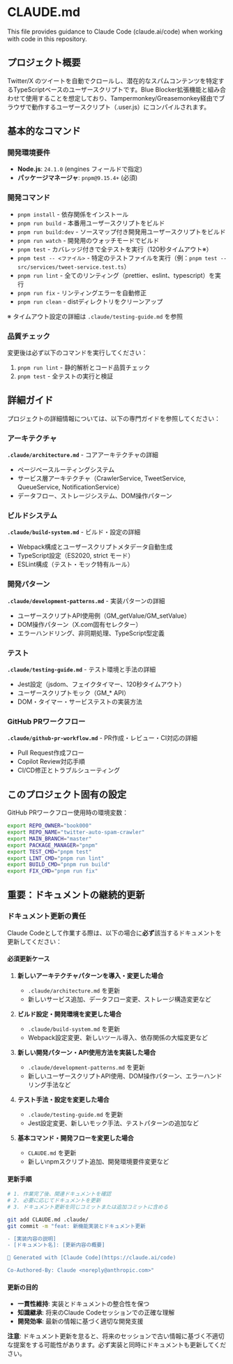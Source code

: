 # CLAUDE.md

This file provides guidance to Claude Code (claude.ai/code) when working with code in this repository.

## プロジェクト概要

Twitter/X のツイートを自動でクロールし、潜在的なスパムコンテンツを特定するTypeScriptベースのユーザースクリプトです。Blue Blocker拡張機能と組み合わせて使用することを想定しており、Tampermonkey/Greasemonkey経由でブラウザで動作するユーザースクリプト（.user.js）にコンパイルされます。

## 基本的なコマンド

### 開発環境要件

- **Node.js**: `24.1.0` (engines フィールドで指定)
- **パッケージマネージャ**: `pnpm@9.15.4+` (必須)

### 開発コマンド

- `pnpm install` - 依存関係をインストール
- `pnpm run build` - 本番用ユーザースクリプトをビルド
- `pnpm run build:dev` - ソースマップ付き開発用ユーザースクリプトをビルド
- `pnpm run watch` - 開発用のウォッチモードでビルド
- `pnpm test` - カバレッジ付きで全テストを実行（120秒タイムアウト※）
- `pnpm test -- <ファイル>` - 特定のテストファイルを実行（例：`pnpm test -- src/services/tweet-service.test.ts`）
- `pnpm run lint` - 全てのリンティング（prettier、eslint、typescript）を実行
- `pnpm run fix` - リンティングエラーを自動修正
- `pnpm run clean` - distディレクトリをクリーンアップ

※ タイムアウト設定の詳細は `.claude/testing-guide.md` を参照

### 品質チェック

変更後は必ず以下のコマンドを実行してください：

1. `pnpm run lint` - 静的解析とコード品質チェック
2. `pnpm test` - 全テストの実行と検証

## 詳細ガイド

プロジェクトの詳細情報については、以下の専門ガイドを参照してください：

### アーキテクチャ

**`.claude/architecture.md`** - コアアーキテクチャの詳細

- ページベースルーティングシステム
- サービス層アーキテクチャ（CrawlerService, TweetService, QueueService, NotificationService）
- データフロー、ストレージシステム、DOM操作パターン

### ビルドシステム

**`.claude/build-system.md`** - ビルド・設定の詳細  

- Webpack構成とユーザースクリプトメタデータ自動生成
- TypeScript設定（ES2020, strict モード）
- ESLint構成（テスト・モック特有ルール）

### 開発パターン

**`.claude/development-patterns.md`** - 実装パターンの詳細

- ユーザースクリプトAPI使用例（GM_getValue/GM_setValue）
- DOM操作パターン（X.com固有セレクター）
- エラーハンドリング、非同期処理、TypeScript型定義

### テスト

**`.claude/testing-guide.md`** - テスト環境と手法の詳細

- Jest設定（jsdom、フェイクタイマー、120秒タイムアウト）
- ユーザースクリプトモック（GM_* API）
- DOM・タイマー・サービステストの実装方法

### GitHub PRワークフロー  

**`.claude/github-pr-workflow.md`** - PR作成・レビュー・CI対応の詳細

- Pull Request作成フロー
- Copilot Review対応手順
- CI/CD修正とトラブルシューティング

## このプロジェクト固有の設定

GitHub PRワークフロー使用時の環境変数：

```bash
export REPO_OWNER="book000"
export REPO_NAME="twitter-auto-spam-crawler"
export MAIN_BRANCH="master"
export PACKAGE_MANAGER="pnpm"
export TEST_CMD="pnpm test"
export LINT_CMD="pnpm run lint"
export BUILD_CMD="pnpm run build"
export FIX_CMD="pnpm run fix"
```

## 重要：ドキュメントの継続的更新

### ドキュメント更新の責任

Claude Codeとして作業する際は、以下の場合に**必ず**該当するドキュメントを更新してください：

#### 必須更新ケース

1. **新しいアーキテクチャパターンを導入・変更した場合**
   - `.claude/architecture.md` を更新
   - 新しいサービス追加、データフロー変更、ストレージ構造変更など

2. **ビルド設定・開発環境を変更した場合**
   - `.claude/build-system.md` を更新
   - Webpack設定変更、新しいツール導入、依存関係の大幅変更など

3. **新しい開発パターン・API使用方法を実装した場合**
   - `.claude/development-patterns.md` を更新
   - 新しいユーザースクリプトAPI使用、DOM操作パターン、エラーハンドリング手法など

4. **テスト手法・設定を変更した場合**
   - `.claude/testing-guide.md` を更新
   - Jest設定変更、新しいモック手法、テストパターンの追加など

5. **基本コマンド・開発フローを変更した場合**
   - `CLAUDE.md` を更新
   - 新しいnpmスクリプト追加、開発環境要件変更など

#### 更新手順

```bash
# 1. 作業完了後、関連ドキュメントを確認
# 2. 必要に応じてドキュメントを更新
# 3. ドキュメント更新を同じコミットまたは追加コミットに含める

git add CLAUDE.md .claude/
git commit -m "feat: 新機能実装とドキュメント更新

- [実装内容の説明]
- [ドキュメント名]: [更新内容の概要]

🤖 Generated with [Claude Code](https://claude.ai/code)

Co-Authored-By: Claude <noreply@anthropic.com>"
```

#### 更新の目的

- **一貫性維持**: 実装とドキュメントの整合性を保つ
- **知識継承**: 将来のClaude Codeセッションでの正確な理解
- **開発効率**: 最新の情報に基づく適切な開発支援

**注意**: ドキュメント更新を怠ると、将来のセッションで古い情報に基づく不適切な提案をする可能性があります。必ず実装と同時にドキュメントも更新してください。
